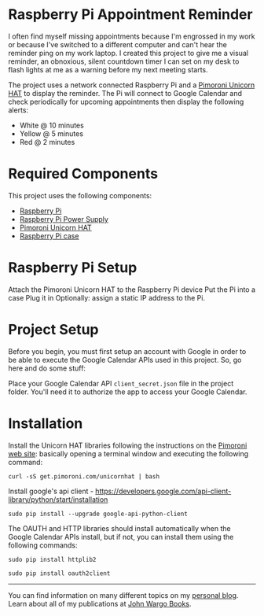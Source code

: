Raspberry Pi Appointment Reminder
=================================
I often find myself missing appointments because I'm engrossed in my work or because I've switched to a different computer and can't hear the reminder ping on my work laptop. I created this project to give me a visual reminder, an obnoxious, silent countdown timer I can set on my desk to flash lights at me as a warning before my next meeting starts.

The project uses a network connected Raspberry Pi and a [Pimoroni Unicorn HAT](https://shop.pimoroni.com/collections/raspberry-pi/products/unicorn-phat) to display the reminder. The Pi will connect to Google Calendar and check periodically for upcoming appointments then display the following alerts:

* White @ 10 minutes
* Yellow @ 5 minutes
* Red @ 2 minutes

Required Components
==================
This project uses the following components:

+ [Raspberry Pi](https://www.raspberrypi.org/)
+ [Raspberry Pi Power Supply](http://www.amazon.com/CanaKit-Raspberry-Supply-Adapter-Charger/dp/B00MARDJZ4)
+ [Pimoroni Unicorn HAT](https://shop.pimoroni.com/products/unicorn-hat)
+ [Raspberry Pi case](https://www.adafruit.com/products/2258)

Raspberry Pi Setup
==================
Attach the Pimoroni Unicorn HAT to the Raspberry Pi device
Put the Pi into a case
Plug it in
Optionally: assign a static IP address to the Pi.

Project Setup
==================
Before you begin, you must first setup an account with Google in order to be able to execute the Google Calendar APIs used in this project. So, go here and do some stuff:

Place your Google Calendar API `client_secret.json` file in the project folder. You'll need it to authorize the app to access your Google Calendar.

Installation
==================

Install the Unicorn HAT libraries following the instructions on the [Pimoroni web site](http://learn.pimoroni.com/tutorial/unicorn-hat/getting-started-with-unicorn-hat):
basically opening a terminal window and executing the following command:

    curl -sS get.pimoroni.com/unicornhat | bash

Install google's api client - https://developers.google.com/api-client-library/python/start/installation

    sudo pip install --upgrade google-api-python-client

The OAUTH and HTTP libraries should install automatically when the Google Calendar APIs install, but if not, you can install them using the following commands:

    sudo pip install httplib2

    sudo pip install oauth2client


***

You can find information on many different topics on my [personal blog](http://www.johnwargo.com). Learn about all of my publications at [John Wargo Books](http://www.johnwargobooks.com). 
